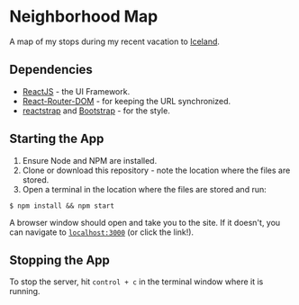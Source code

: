 # Neighborhood Map
A map of my stops during my recent vacation to [Iceland](https://www.inspiredbyiceland.com/).

## Dependencies
* [ReactJS](https://reactjs.org/) - the UI Framework.
* [React-Router-DOM](https://reacttraining.com/react-router/) - for keeping the URL synchronized.
* [reactstrap](https://reactstrap.github.io/) and [Bootstrap](http://getbootstrap.com/) - for the style.

## Starting the App
1. Ensure Node and NPM are installed.
2. Clone or download this repository - note the location where the files are stored.
3. Open a terminal in the location where the files are stored and run:

```shell
$ npm install && npm start
```
 A browser window should open and take you to the site. If it doesn't, you can navigate to [`localhost:3000`](http://localhost:3000) (or click the link!).

## Stopping the App
To stop the server, hit `control + c` in the terminal window where it is running.